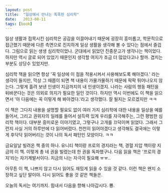 ```yaml
---
layout: post
title:  "일상에서 만나는 똑똑한 심리학"
date:   2013-08-11
tags: [book]
---
```


일상 생활과 접목시킨 심리학은 공감을 이끌어내기 때문에 굉장히 흥미롭고, 학문적으로 접근했기 때문에 다른 측면으로 진지하게 일상 생활을 생각해 볼 수 있다는 점에서 즐겁다. 그림으로 읽는 생생 심리학이었나. 군대에서 읽었던 진중문고가 생각나는 책이었다. 하지만 역시 글로 되어 있었기 때문인지 생각할 여지가 조금 더 많았다고나 할까. 겹치는 부분도 상당수 있었지만. 

  심리학 책을 읽으면 항상 '꼭 일상에 이 점을 적용시켜서 사용해보도록 해야겠다.' 라는 생각이 들지만, 막상 그 때쯤이 되면 책 내용이 가물가물하기 때문에 팍팍 튀어나오지 않는다. 그렇게 흘려 보낸 인생이 지금까지의 내 인생이겠지. 나라는 사람의 행동 패턴을 뒤바꾼다는 것은 의외로 의지가 필요한 일인 것이다. 하지만 역시 이번에도 이 책을 읽으면서 '아 다음에는 꼭 이렇게 해 봐야겠다.'라고 생각했다. 잘 될지는 모르겠지만 ㅋㅋ 

  이 책은 그다지 내용을 설명할 필요도 없이 여러 가지 심리학에 대한 내용을 일상을 예를 들어서, 그리고 권위자의 일례를 들어서 설득력 있게 우리를 자극해주는, 그런 평범한 심리학 책이다. 대부분 흥미로운 이야기였고, 그렇구나 고개를 끄덕이며 읽었다. 그래서 그런지 사실 거의 하루만에 다 읽어버렸다. 천천히 읽어야겠다고 생각해도 결국에는 이렇게 후닥닥 읽어버리는 것이 나의 독서 패턴인 모양이다. ㅋㅋ 

  금요일날 빌려온 책 중의 하나. 유니티 책이랑 프로의 경지라는 책, 경혈 지압 책이랑 지금의 이 책. 이렇게 총 네 권을 빌렸는데 한 권을 독파했구나. 다음 읽을 책은 '프로의 경지'라는 자기계발서이다. 지금의 나는 자극이 필요해 ㅠㅠ.. 

  아무튼 이 책, 나쁘지 않고 다시 읽어도 재밌게 읽을 수 있을 것 같다. 이런 책은 왠지 소장하고 싶단 말이야. 다시 읽어도 좋을 것 같은 책들은. 

  오늘의 독서는 여기까지. 힘내서 다음을 향해 나아갑시다. 뿅.